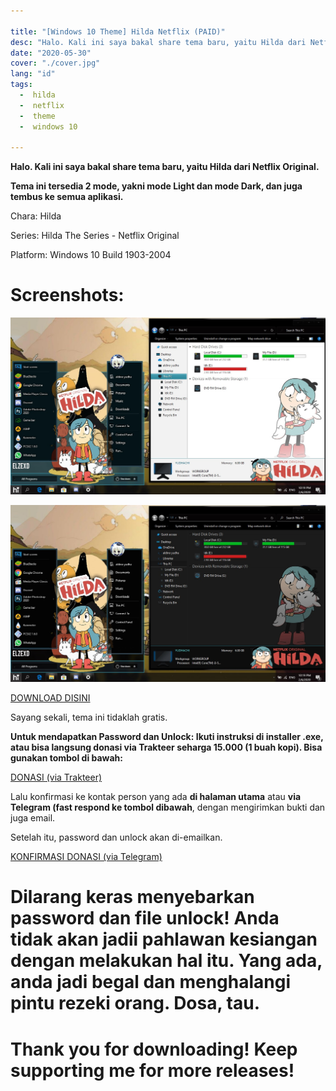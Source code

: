 ```yaml
---

title: "[Windows 10 Theme] Hilda Netflix (PAID)"
desc: "Halo. Kali ini saya bakal share tema baru, yaitu Hilda dari Netflix Original. Request by Afga Pratama"
date: "2020-05-30"
cover: "./cover.jpg"
lang: "id"
tags:
  -  hilda
  -  netflix
  -  theme
  -  windows 10

---
```


**Halo. Kali ini saya bakal share tema baru, yaitu Hilda dari Netflix Original.**

**Tema ini tersedia 2 mode, yakni mode Light dan mode Dark, dan juga tembus ke semua aplikasi.**


Chara: Hilda

Series: Hilda The Series - Netflix Original

Platform: Windows 10 Build 1903-2004

# Screenshots:

![ss1](./light.jpg)

![ss2](./dark.jpg)


<a href="http://fav.me/de13axm" class="btn"><span class="name">DOWNLOAD DISINI</span></a>

Sayang sekali, tema ini tidaklah gratis.

**Untuk mendapatkan Password dan Unlock: Ikuti instruksi di installer .exe, atau bisa langsung donasi via Trakteer seharga 15.000 (1 buah kopi). Bisa gunakan tombol di bawah:**

<a href="https://trakteer.id/elzeXD/showcase/hilda-theme-windows-10-build-1903-sd-2004-u7TU8" class="btn"><span class="name">DONASI (via Trakteer)</span></a>

Lalu konfirmasi ke kontak person yang ada **di halaman utama** atau **via Telegram (fast respond ke tombol dibawah**, dengan mengirimkan bukti dan juga email.

Setelah itu, password dan unlock akan di-emailkan.

<a href="http://t.me/elzeXD" class="btn"><span class="name">KONFIRMASI DONASI (via Telegram)</span></a>

# Dilarang keras menyebarkan password dan file unlock! Anda tidak akan jadii pahlawan kesiangan dengan melakukan hal itu. Yang ada, anda jadi begal dan menghalangi pintu rezeki orang. Dosa, tau.



# Thank you for downloading! Keep supporting me for more releases!
